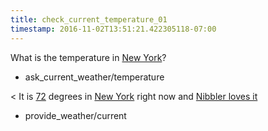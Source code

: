 ```yaml
---
title: check_current_temperature_01
timestamp: 2016-11-02T13:51:21.422305118-07:00
---
```


What is the temperature in [New York](city)?
* ask_current_weather/temperature

< It is [72](temperature) degrees in [New York](city) right now and [Nibbler loves it](nibbler_reaction)
* provide_weather/current
